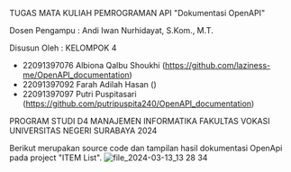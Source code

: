 TUGAS MATA KULIAH PEMROGRAMAN API "Dokumentasi OpenAPI"

Dosen Pengampu : Andi Iwan Nurhidayat, S.Kom., M.T.

Disusun Oleh : KELOMPOK 4
  - 22091397076 Albiona Qalbu Shoukhi (https://github.com/laziness-me/OpenAPI_documentation)
  - 22091397092 Farah Adilah Hasan ()
  - 22091397097 Putri Puspitasari (https://github.com/putripuspita240/OpenAPI_documentation)

PROGRAM STUDI D4 MANAJEMEN INFORMATIKA FAKULTAS VOKASI
UNIVERSITAS NEGERI SURABAYA 2024

Berikut merupakan source code dan tampilan hasil dokumentasi OpenApi pada project "ITEM List".
![file_2024-03-13_13 28 34](https://github.com/laziness-me/OpenAPI_documentation/assets/102853731/4780e7a1-b02f-4195-8d79-20a329c9bbcf)

